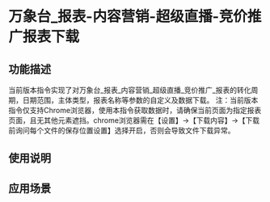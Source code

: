 # 万象台_报表-内容营销-超级直播-竞价推广报表下载
## 功能描述
当前版本指令实现了对万象台_报表_内容营销_超级直播_竞价推广_报表的转化周期，日期范围，主体类型，报表名称等参数的自定义及数据下载。
注：当前版本指令仅支持Chrome浏览器，使用本指令获取数据时，请确保当前页面为指定报表页面，且无其他元素遮挡。chrome浏览器需在【设置】→【下载内容】→【下载前询问每个文件的保存位置设置】选择开启，否则会导致文件下载异常。
## 使用说明
## 应用场景
